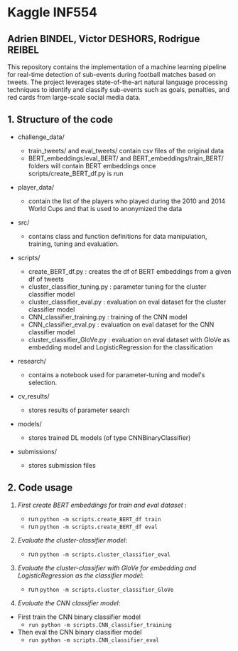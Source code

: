 # Kaggle INF554

## Adrien BINDEL, Victor DESHORS, Rodrigue REIBEL

This repository contains the implementation of a machine learning pipeline for real-time detection of sub-events during football matches based on tweets. The project leverages state-of-the-art natural language processing techniques to identify and classify sub-events such as goals, penalties, and red cards from large-scale social media data.

## 1. Structure of the code

- challenge_data/
    - train_tweets/ and eval_tweets/ contain csv files of the original data
    - BERT_embeddings/eval_BERT/ and BERT_embeddings/train_BERT/ folders will contain BERT embeddings once scripts/create_BERT_df.py is run

- player_data/
    - contain the list of the players who played during the 2010 and 2014 World Cups and that is used to anonymized the data

- src/
    - contains class and function definitions for data manipulation, training, tuning and evaluation.

- scripts/
    - create_BERT_df.py : creates the df of BERT embeddings from a given df of tweets
    - cluster_classifier_tuning.py : parameter tuning for the cluster classifier model
    - cluster_classifier_eval.py : evaluation on eval dataset for the cluster classifier model
    - CNN_classifier_training.py : training of the CNN model
    - CNN_classifier_eval.py : evaluation on eval dataset for the CNN classifier model
    - cluster_classifier_GloVe.py : evaluation on eval dataset with GloVe as embedding model and LogisticRegression for the classification

- research/
    - contains a notebook used for parameter-tuning and model's selection.

- cv_results/
    - stores results of parameter search

- models/
    - stores trained DL models (of type CNNBinaryClassifier)

- submissions/
    - stores submission files

## 2. Code usage

<!-- 1. *Original data* :
    - Put the original data in folders challenge_data/train_tweets/ and challenge_data/eval_tweets/ -->

1. *First create BERT embeddings for train and eval dataset* :
    - run ``python -m scripts.create_BERT_df train``
    - run ``python -m scripts.create_BERT_df eval``

2. *Evaluate the cluster-classifier model*:

    - run ``python -m scripts.cluster_classifier_eval``

3. *Evaluate the cluster-classifier with GloVe for embedding and LogisticRegression as the classifier model*:

    - run ``python -m scripts.cluster_classifier_GloVe``

4. *Evaluate the CNN classifier model*:

- First train the CNN binary classifier model
    - ``run python -m scripts.CNN_classifier_training``
- Then eval the CNN binary classifier model
    - ``run python -m scripts.CNN_classifier_eval``
